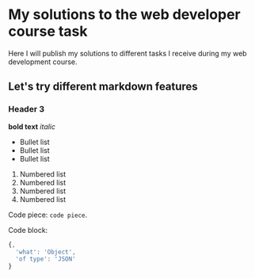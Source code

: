 # My solutions to the web developer course task
Here I will publish my solutions to different tasks I receive during my web development course.

## Let's try different markdown features
### Header 3
**bold text**
*italic*

* Bullet list
* Bullet list
* Bullet list

1. Numbered list
1. Numbered list
1. Numbered list
1. Numbered list

Code piece: `code piece`.

Code block:

```js
{,
  'what': 'Object',
  'of type': 'JSON'
}
```
